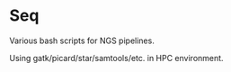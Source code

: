 # Seq
Various bash scripts for NGS pipelines.

Using gatk/picard/star/samtools/etc. in HPC environment.
